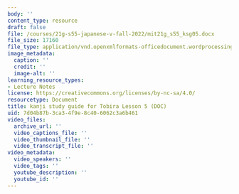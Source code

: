 ```yaml
---
body: ''
content_type: resource
draft: false
file: /courses/21g-s55-japanese-v-fall-2022/mit21g_s55_ksg05.docx
file_size: 17160
file_type: application/vnd.openxmlformats-officedocument.wordprocessingml.document
image_metadata:
  caption: ''
  credit: ''
  image-alt: ''
learning_resource_types:
- Lecture Notes
license: https://creativecommons.org/licenses/by-nc-sa/4.0/
resourcetype: Document
title: kanji study guide for Tobira Lesson 5 (DOC)
uid: 7d04b87b-3ca3-4f9e-8c40-6062c3a6b461
video_files:
  archive_url: ''
  video_captions_file: ''
  video_thumbnail_file: ''
  video_transcript_file: ''
video_metadata:
  video_speakers: ''
  video_tags: ''
  youtube_description: ''
  youtube_id: ''
---
```

